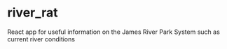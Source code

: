 # river_rat
React app for useful information on the James River Park System such as current river conditions
